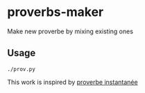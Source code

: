 # proverbs-maker
Make new proverbe by mixing existing ones


## Usage

```
./prov.py
```


This work is inspired by [proverbe instantanée](https://sites.google.com/site/proverbeinstantane/)